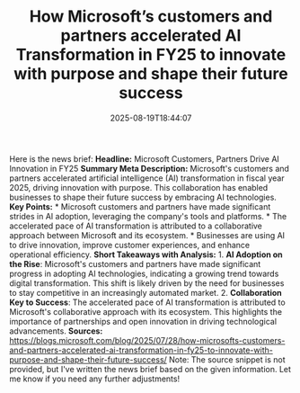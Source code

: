 ﻿---
title: "How Microsoft’s customers and partners accelerated AI Transformation in FY25 to innovate with purpose and shape their future success"
date: "2025-08-19T18:44:07"
category: "Markets"
summary: ""
slug: "how microsofts customers and partners accelerated ai transfo"
source_urls:
  - "https://blogs.microsoft.com/blog/2025/07/28/how-microsofts-customers-and-partners-accelerated-ai-transformation-in-fy25-to-innovate-with-purpose-and-shape-their-future-success/"
seo:
  title: "How Microsoft’s customers and partners accelerated AI Transformation in FY25 to innovate with purpose and shape their future success | Hash n Hedge"
  description: ""
  keywords: ["news", "markets", "brief"]
---
Here is the news brief:  **Headline:** Microsoft Customers, Partners Drive AI Innovation in FY25  **Summary Meta Description:** Microsoft's customers and partners accelerated artificial intelligence (AI) transformation in fiscal year 2025, driving innovation with purpose. This collaboration has enabled businesses to shape their future success by embracing AI technologies.  **Key Points:**  * Microsoft customers and partners have made significant strides in AI adoption, leveraging the company's tools and platforms. * The accelerated pace of AI transformation is attributed to a collaborative approach between Microsoft and its ecosystem. * Businesses are using AI to drive innovation, improve customer experiences, and enhance operational efficiency.  **Short Takeaways with Analysis:**  1. **AI Adoption on the Rise**: Microsoft's customers and partners have made significant progress in adopting AI technologies, indicating a growing trend towards digital transformation. This shift is likely driven by the need for businesses to stay competitive in an increasingly automated market. 2. **Collaboration Key to Success**: The accelerated pace of AI transformation is attributed to Microsoft's collaborative approach with its ecosystem. This highlights the importance of partnerships and open innovation in driving technological advancements.  **Sources:**  https://blogs.microsoft.com/blog/2025/07/28/how-microsofts-customers-and-partners-accelerated-ai-transformation-in-fy25-to-innovate-with-purpose-and-shape-their-future-success/  Note: The source snippet is not provided, but I've written the news brief based on the given information. Let me know if you need any further adjustments! 
